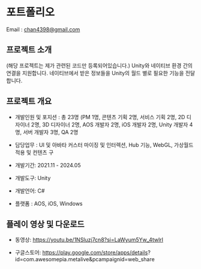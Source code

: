 # 포트폴리오
Email : chan4398@gmail.com

## 프로젝트 소개
(해당 프로젝트는 제가 관련된 코드만 등록되어있습니다.)
Unity와 네이티브 환경 간의 연결을 지원합니다. 네이티브에서 받은 정보들을 Unity의 월드 별로 필요한 기능을 전달합니다.

## 프로젝트 개요

- 개발인원 및 포지션 : 총 23명 (PM 1명, 콘텐츠 기획 2명, 서비스 기획 2명, 2D 디자이너 2명, 3D 디자이너 2명, AOS 개발자 2명, iOS 개발자 2명, Unity 개발자 4명, 서버 개발자 3명, QA 2명

- 담당업무 : UI 및 아바타 커스터 마이징 및 인터렉션, Hub 기능, WebGL, 가상월드 적용 및 컨텐츠 구

- 개발기간: 2021.11 - 2024.05

- 개발도구: Unity

- 개발언어: C#

- 플랫폼 : AOS, iOS, Windows


## 플레이 영상 및 다운로드

- 동영상: https://youtu.be/1NSluzj7cn8?si=LaWyum5Yw_4twlrI
  
- 구글스토어: https://play.google.com/store/apps/details? id=com.awesomepia.metalive&pcampaignid=web_share 
